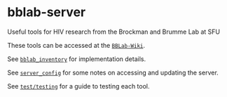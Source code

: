 # bblab-server
Useful tools for HIV research from the Brockman and Brumme Lab at SFU

These tools can be accessed at the [`BBLab-Wiki`].

See [`bblab_inventory`] for implementation details.

See [`server_config`] for some notes on accessing and updating the server.

See [`test/testing`] for a guide to testing each tool.

[`bblab_inventory`]: bblab_inventory.md
[`server_config`]: server_config.md
[`BBLab-Wiki`]: https://bblab-hivresearchtools.ca/django/wiki/useful-tools/
[`test/testing`]: test/testing.md
